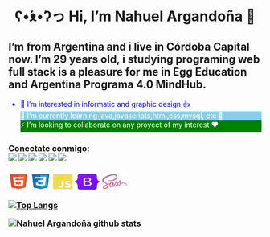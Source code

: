 <h1 align="center">  ʕ•́ᴥ•̀ʔっ  Hi, I’m Nahuel Argandoña 🙊 </h1>
<h2 align="left"> I’m from Argentina and i live in Córdoba Capital now. I’m 29 years old,  i studying programing web full stack is a pleasure for me in Egg Education and Argentina Programa 4.0 MindHub.</h2> 
<ul>
  <li style="color: blue;">👀 I’m interested in informatic and graphic design 👍</li>
  <li style="color: white; background-color: skyblue;">👋 I’m currently learning java,javascripts,html,css,mysql, etc 🤔</li>
  <li style="color: white; background-color: green;">⚡ I’m looking to collaborate on any proyect of my interest ❤</li>
  </ul>
 
<h3 align="left">
        Conectate conmigo:
<div> 
  <a href="https://www.youtube.com/channel/UCv3dFEz4UJQtPJxBWl8npPg" target="_blank"><img src="https://img.shields.io/badge/YouTube-FF0000?style=for-the-badge&logo=youtube&logoColor=white" target="_blank"></a>
  <a href="https://instagram.com/Aubar48" target="_blank"><img src="https://img.shields.io/badge/-Instagram-%23E4405F?style=for-the-badge&logo=instagram&logoColor=white" target="_blank"></a>
 	<a href="https://www.twitch.tv/aubarcito" target="_blank"><img src="https://img.shields.io/badge/Twitch-9146FF?style=for-the-badge&logo=twitch&logoColor=white" target="_blank"></a>
  <a href="https://discord.gg/xwQatRBV" target="_blank"><img src="https://img.shields.io/badge/Discord-7289DA?style=for-the-badge&logo=discord&logoColor=white" target="_blank"></a> 
  <a href = "mailto:rociio.fressa@gmail.com" target="_blank"><img src="https://img.shields.io/badge/-Gmail-%23333?style=for-the-badge&logo=gmail&logoColor=white" target="_blank"></a>
  <a href="https://www.linkedin.com/in/Aubar48" target="_blank"><img src="https://img.shields.io/badge/-LinkedIn-%230077B5?style=for-the-badge&logo=linkedin&logoColor=white" target="_blank"></a> 
</div>
                                                        
<img align="center" alt="HTML" height="30" width="40" src="https://raw.githubusercontent.com/devicons/devicon/master/icons/html5/html5-original.svg"> <img align="center" alt="CSS" height="30" width="40" src="https://raw.githubusercontent.com/devicons/devicon/master/icons/css3/css3-original.svg"> <img align="center" alt="JS" height="30" width="40" src="https://raw.githubusercontent.com/devicons/devicon/master/icons/javascript/javascript-plain.svg"> <img align="center" alt="Bootstrap" height="40" width="50" src="https://raw.githubusercontent.com/devicons/devicon/master/icons/bootstrap/bootstrap-original.svg"> <img align="center" alt="SASS" height="40" width="50" src="https://raw.githubusercontent.com/devicons/devicon/master/icons/sass/sass-original.svg">

[![Top Langs](https://github-readme-stats.vercel.app/api/top-langs/?username=Aubar48&layout=compact)](https://github.com/Aubar48/github-readme-stats)

![Nahuel Argandoña github stats](https://github-readme-stats.vercel.app/api?username=Aubar48&show_icons=true&theme=radical&count_private=true)





<!---
Nahuel Argandoña is a ✨ special ✨ repository because its `README.md` (this file) appears on your GitHub profile- 
-->

